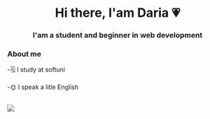 
<div id = "header" align="center">
<h1>Hi there, I'am Daria 💗</h1>
<h3> I'am a student and beginner in web development</h3>
</div>

### About me
-🗒 I study at softuni <br></br>
-🌞 I speak a litle English <br></br>

![](http://github-profile-summary-cards.vercel.app/api/cards/profile-details?username=DariaSibova&theme=city_lights)







